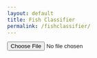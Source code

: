 ```yaml
---
layout: default
title: Fish Classifier
permalink: /fishclassifier/
---
```


<input id="photo" type="file">
<div id="results"></div>
<script>
  async function loaded(reader) {
    const response = await fetch('https://hf.space/embed/FelixWedel/FishIdentifier/+/api/predict', {
      method: "POST", body: JSON.stringify({ "data": [reader.result] }),
      headers: { "Content-Type": "application/json" }
    });
    const json = await response.json();
    const label = json['data'][0]['confidences'][0]['label'];
    results.innerHTML = `<br/><img src="${reader.result}" width="300"> <p>${label}</p>`
  }
  function read() {
    const reader = new FileReader();
    reader.addEventListener('load', () => loaded(reader))
    reader.readAsDataURL(photo.files[0]);
  }
  photo.addEventListener('input', read);
</script>
